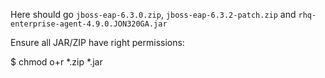 Here should go `jboss-eap-6.3.0.zip`, `jboss-eap-6.3.2-patch.zip` and `rhq-enterprise-agent-4.9.0.JON320GA.jar`

Ensure all JAR/ZIP have right permissions:

$ chmod o+r *.zip *.jar
